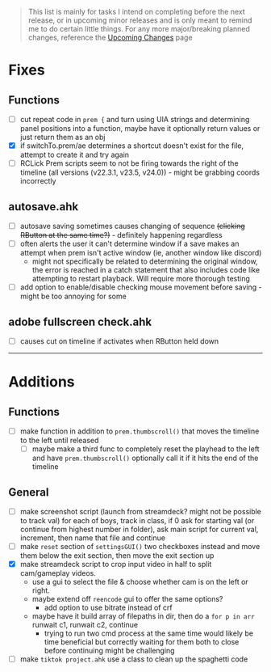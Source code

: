 > This list is mainly for tasks I intend on completing before the next release, or in upcoming minor releases and is only meant to remind me to do certain little things. For any more major/breaking planned changes, reference the [Upcoming Changes](https://github.com/users/Tomshiii/projects/1) page

# Fixes

## Functions
- [ ] cut repeat code in `prem {` and turn using UIA strings and determining panel positions into a function, maybe have it optionally return values or just return them as an obj
- [x] if switchTo.prem/ae determines a shortcut doesn't exist for the file, attempt to create it and try again
- [ ] RCLick Prem scripts seem to not be firing towards the right of the timeline (all versions (v22.3.1, v23.5, v24.0)) - might be grabbing coords incorrectly

## autosave.ahk
- [ ] autosave saving sometimes causes changing of sequence ~~(clicking RButton at the same time?)~~ - definitely happening regardless
- [ ] often alerts the user it can't determine window if a save makes an attempt when prem isn't active window (ie, another window like discord)
	- might not specifically be related to determining the original window, the error is reached in a catch statement that also includes code like attempting to restart playback. Will require more thorough testing
- [ ] add option to enable/disable checking mouse movement before saving - might be too annoying for some

## adobe fullscreen check.ahk
- [ ] causes cut on timeline if activates when RButton held down
***

# Additions

## Functions
- [ ] make function in addition to `prem.thumbscroll()` that moves the timeline to the left until released
	- [ ] maybe make a third func to completely reset the playhead to the left and have `prem.thumbscroll()` optionally call it if it hits the end of the timeline

## General
- [ ] make screenshot script (launch from streamdeck? might not be possible to track val) for each of boys, track in class, if 0 ask for starting val (or continue from highest number in folder), ask main script for current val, increment, then name that file and continue
- [ ] make `reset` section of `settingsGUI()` two checkboxes instead and move them below the exit section, then move the exit section up
- [x] make streamdeck script to crop input video in half to split cam/gameplay videos.
	- use a gui to select the file & choose whether cam is on the left or right.
	- maybe extend off `reencode` gui to offer the same options?
		- add option to use bitrate instead of crf
	- maybe have it build array of filepaths in dir, then do a `for p in arr` runwait c1, runwait c2, continue
		- trying to run two cmd process at the same time would likely be time beneficial but correctly waiting for them both to close before continuing might be challenging
- [ ] make `tiktok project.ahk` use a class to clean up the spaghetti code